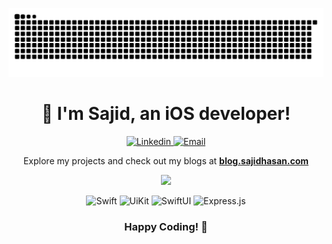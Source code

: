 <p align="center">
   <img src="https://raw.githubusercontent.com/Anmol-Baranwal/Anmol-Baranwal/output/github-contribution-grid-snake-dark.svg" alt="Snake animation Contribution Graph">
</p>
<h1 align="center">👋 I'm Sajid, an iOS developer!</h1>

<p align="center">
  <a href="https://www.linkedin.com/in/sajidshanta/" target="_blank">
    <img alt="Linkedin" src="https://img.shields.io/badge/linkedin-%230077B5.svg?&style=for-the-badge&logo=linkedin&logoColor=white">
  </a>
 
  <a href="mailto:sajid.shanta7@gmail.com">
    <img alt="Email" src="https://img.shields.io/badge/Email-D14836.svg?&style=for-the-badge&logo=gmail&logoColor=white">
  </a>
</p>

<p align="center">Explore my projects and check out my blogs at <a href="https://blog.sajidhasan.com/" target="_blank"><b>blog.sajidhasan.com</b></a></p>

<p align="center">
 <img src='https://user-images.githubusercontent.com/74038190/206662607-d9e7591e-bbf9-42f9-9386-29efc927bc16.gif' width="40"> 
</p>

<p align="center">
 
  <img alt="Swift" src="https://img.shields.io/badge/Swift-FA7343?style=flat-square&logo=swift&logoColor=white" />
  <img alt="UiKit" src="https://img.shields.io/badge/UIKit-00599C.svg?&style=flat-square&logo=UiKit&logoColor=white" />
  <img alt="SwiftUI" src="https://img.shields.io/badge/SwiftUI-00599C.svg?&style=flat-square&logo=Swift&logoColor=white" />
  <img alt="Express.js" src="https://img.shields.io/badge/Express.js-339933.svg?&style=flat-square&logo=Node.js&logoColor=white" />
</p>

<h3 align="center">Happy Coding! 🚀</h3>
